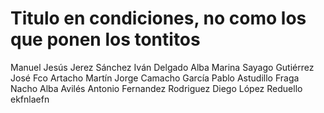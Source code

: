 # Titulo en condiciones, no como los que ponen los tontitos

Manuel Jesús Jerez Sánchez
Iván Delgado Alba
Marina Sayago Gutiérrez
José Fco Artacho Martín
Jorge Camacho García
Pablo Astudillo Fraga
Nacho Alba Avilés
Antonio Fernandez Rodriguez
Diego López Reduello
ekfnlaefn
